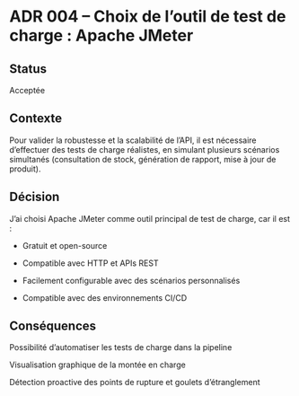 # ADR 004 – Choix de l’outil de test de charge : Apache JMeter

## Status

Acceptée

## Contexte

Pour valider la robustesse et la scalabilité de l’API, il est nécessaire d’effectuer des tests de charge réalistes, en simulant plusieurs scénarios simultanés (consultation de stock, génération de rapport, mise à jour de produit).

## Décision

J’ai choisi Apache JMeter comme outil principal de test de charge, car il est :

- Gratuit et open-source

- Compatible avec HTTP et APIs REST

- Facilement configurable avec des scénarios personnalisés

- Compatible avec des environnements CI/CD

## Conséquences

Possibilité d’automatiser les tests de charge dans la pipeline

Visualisation graphique de la montée en charge

Détection proactive des points de rupture et goulets d’étranglement
